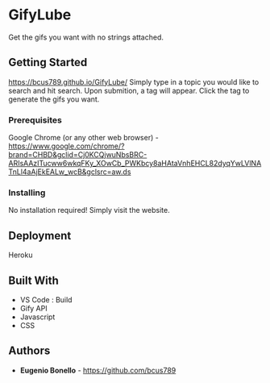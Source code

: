 # GifyLube

Get the gifs you want with no strings attached. 

## Getting Started

https://bcus789.github.io/GifyLube/
Simply type in a topic you would like to search and hit search. Upon submition, a tag will appear. Click the tag to generate the gifs you want. 

### Prerequisites

Google Chrome (or any other web browser) - https://www.google.com/chrome/?brand=CHBD&gclid=Cj0KCQjwuNbsBRC-ARIsAAzITucww6wkqFKy_XOwCb_PWKbcy8aHAtaVnhEHCL82dyqYwLVlNATnLl4aAjEkEALw_wcB&gclsrc=aw.ds

### Installing

No installation required! Simply visit the website.

## Deployment

Heroku

## Built With

- VS Code : Build
- Gify API
- Javascript
- CSS

## Authors
- **Eugenio Bonello** - https://github.com/bcus789

